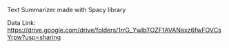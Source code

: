 Text Summarizer made with Spacy library

Data Link:
  https://drive.google.com/drive/folders/1rrG_YwIbTOZF1AVANaxz6fwFOVCsYrpw?usp=sharing
